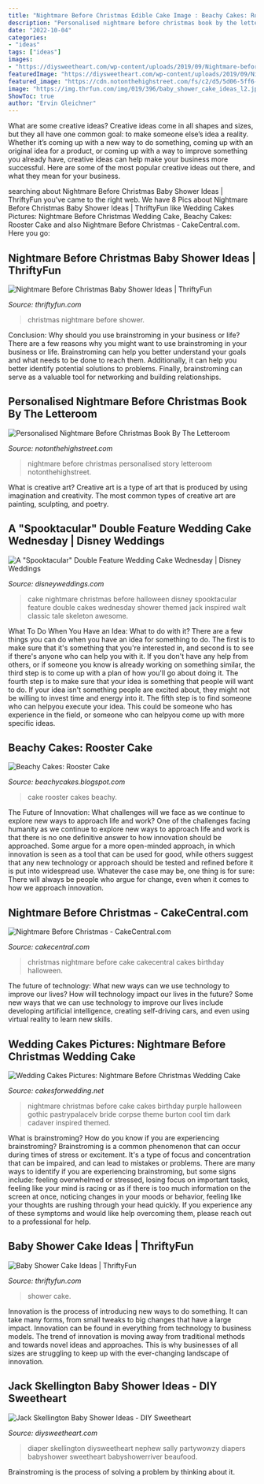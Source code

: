 ```yaml
---
title: "Nightmare Before Christmas Edible Cake Image : Beachy Cakes: Rooster Cake"
description: "Personalised nightmare before christmas book by the letteroom"
date: "2022-10-04"
categories:
- "ideas"
tags: ["ideas"]
images:
- "https://diysweetheart.com/wp-content/uploads/2019/09/Nightmare-before-Christmas-diaper-cake-1.jpg"
featuredImage: "https://diysweetheart.com/wp-content/uploads/2019/09/Nightmare-before-Christmas-diaper-cake-1.jpg"
featured_image: "https://cdn.notonthehighstreet.com/fs/c2/d5/5d06-5ff6-4c6b-ac48-3b5f48b8a084/original_personalised-nightmare-before-christmas-book.jpg"
image: "https://img.thrfun.com/img/019/396/baby_shower_cake_ideas_l2.jpg"
ShowToc: true
author: "Ervin Gleichner"
---
```



What are some creative ideas?
Creative ideas come in all shapes and sizes, but they all have one common goal: to make someone else’s idea a reality. Whether it’s coming up with a new way to do something, coming up with an original idea for a product, or coming up with a way to improve something you already have, creative ideas can help make your business more successful. Here are some of the most popular creative ideas out there, and what they mean for your business.

	

		
searching about Nightmare Before Christmas Baby Shower Ideas | ThriftyFun you've came to the right web. We have 8 Pics about Nightmare Before Christmas Baby Shower Ideas | ThriftyFun like Wedding Cakes Pictures: Nightmare Before Christmas Wedding Cake, Beachy Cakes: Rooster Cake and also Nightmare Before Christmas - CakeCentral.com. Here you go:
		
    
## Nightmare Before Christmas Baby Shower Ideas | ThriftyFun

<img loading=lazy src="https://img.thrfun.com/img/085/272/nightmare_before_christmas_baby_shower_6_l1.jpg" onerror="this.onerror=null;this.src='https://tse2.mm.bing.net/th?id=OIP.CozR2ldHgrJgHK5e2uv-GQHaE7&amp;pid=15.1';" alt="Nightmare Before Christmas Baby Shower Ideas | ThriftyFun">

_Source: thriftyfun.com_

>christmas nightmare before shower. 

	

Conclusion: Why should you use brainstroming in your business or life?
There are a few reasons why you might want to use brainstroming in your business or life. Brainstroming can help you better understand your goals and what needs to be done to reach them. Additionally, it can help you better identify potential solutions to problems. Finally, brainstroming can serve as a valuable tool for networking and building relationships.

    
## Personalised Nightmare Before Christmas Book By The Letteroom

<img loading=lazy src="https://cdn.notonthehighstreet.com/fs/c2/d5/5d06-5ff6-4c6b-ac48-3b5f48b8a084/original_personalised-nightmare-before-christmas-book.jpg" onerror="this.onerror=null;this.src='https://tse3.mm.bing.net/th?id=OIP.EQrL2rQt3Qrh34AOJR2v7AHaHa&amp;pid=15.1';" alt="Personalised Nightmare Before Christmas Book By The Letteroom">

_Source: notonthehighstreet.com_

>nightmare before christmas personalised story letteroom notonthehighstreet. 

	

What is creative art?
Creative art is a type of art that is produced by using imagination and creativity. The most common types of creative art are painting, sculpting, and poetry.

    
## A &quot;Spooktacular&quot; Double Feature Wedding Cake Wednesday | Disney Weddings

<img loading=lazy src="https://secure.as1.wdpromedia.com/media/dftwh/wp-content/uploads/2012/10/CWP_2245lr.jpg" onerror="this.onerror=null;this.src='https://tse1.mm.bing.net/th?id=OIP.3HmzaSVYUGgoqlDnpT9ZHAHaLH&amp;pid=15.1';" alt="A &quot;Spooktacular&quot; Double Feature Wedding Cake Wednesday | Disney Weddings">

_Source: disneyweddings.com_

>cake nightmare christmas before halloween disney spooktacular feature double cakes wednesday shower themed jack inspired walt classic tale skeleton awesome. 

	

What To Do When You Have an Idea: What to do with it?
There are a few things you can do when you have an idea for something to do. The first is to make sure that it's something that you're interested in, and second is to see if there's anyone who can help you with it. If you don't have any help from others, or if someone you know is already working on something similar, the third step is to come up with a plan of how you'll go about doing it. The fourth step is to make sure that your idea is something that people will want to do. If your idea isn't something people are excited about, they might not be willing to invest time and energy into it. The fifth step is to find someone who can helpyou execute your idea. This could be someone who has experience in the field, or someone who can helpyou come up with more specific ideas.

    
## Beachy Cakes: Rooster Cake

<img loading=lazy src="http://1.bp.blogspot.com/-JbfflZNN7Kc/T4xKO3s_HnI/AAAAAAAABKc/rbUTpp9rxxM/s1600/DSCN9452.JPG" onerror="this.onerror=null;this.src='https://tse2.mm.bing.net/th?id=OIP.Len_5bj9HEX0TzuI-2GyRwHaFj&amp;pid=15.1';" alt="Beachy Cakes: Rooster Cake">

_Source: beachycakes.blogspot.com_

>cake rooster cakes beachy. 

	

The Future of Innovation: What challenges will we face as we continue to explore new ways to approach life and work?
One of the challenges facing humanity as we continue to explore new ways to approach life and work is that there is no one definitive answer to how innovation should be approached. Some argue for a more open-minded approach, in which innovation is seen as a tool that can be used for good, while others suggest that any new technology or approach should be tested and refined before it is put into widespread use. Whatever the case may be, one thing is for sure: There will always be people who argue for change, even when it comes to how we approach innovation.

    
## Nightmare Before Christmas - CakeCentral.com

<img loading=lazy src="https://cdn001.cakecentral.com/gallery/2015/12/900_pYkZzNCJNa-nightmare-before-christmas.jpg" onerror="this.onerror=null;this.src='https://tse4.mm.bing.net/th?id=OIP.lqlDrRijxSaKsK7xoP7uUAHaKz&amp;pid=15.1';" alt="Nightmare Before Christmas - CakeCentral.com">

_Source: cakecentral.com_

>christmas nightmare before cake cakecentral cakes birthday halloween. 

	

The future of technology: What new ways can we use technology to improve our lives?
How will technology impact our lives in the future? Some new ways that we can use technology to improve our lives include developing artificial intelligence, creating self-driving cars, and even using virtual reality to learn new skills.

    
## Wedding Cakes Pictures: Nightmare Before Christmas Wedding Cake

<img loading=lazy src="http://1.bp.blogspot.com/-M_z1A1E0m0M/T0VsQ8WBtRI/AAAAAAAAFuw/w-m5OxBn1ps/s1600/nightmare-before-christmas-wedding-cake.jpg" onerror="this.onerror=null;this.src='https://tse4.mm.bing.net/th?id=OIP.KAc5aO4flXsJgJedCucWegHaLG&amp;pid=15.1';" alt="Wedding Cakes Pictures: Nightmare Before Christmas Wedding Cake">

_Source: cakesforwedding.net_

>nightmare christmas before cake cakes birthday purple halloween gothic pastrypalacelv bride corpse theme burton cool tim dark cadaver inspired themed. 

	

What is brainstroming?
How do you know if you are experiencing brainstroming? Brainstroming is a common phenomenon that can occur during times of stress or excitement. It's a type of focus and concentration that can be impaired, and can lead to mistakes or problems. There are many ways to identify if you are experiencing brainstroming, but some signs include: feeling overwhelmed or stressed, losing focus on important tasks, feeling like your mind is racing or as if there is too much information on the screen at once, noticing changes in your moods or behavior, feeling like your thoughts are rushing through your head quickly. If you experience any of these symptoms and would like help overcoming them, please reach out to a professional for help.

    
## Baby Shower Cake Ideas | ThriftyFun

<img loading=lazy src="https://img.thrfun.com/img/019/396/baby_shower_cake_ideas_l2.jpg" onerror="this.onerror=null;this.src='https://tse1.mm.bing.net/th?id=OIP.brDCuccMISkqvsGNZ8NXUQHaLG&amp;pid=15.1';" alt="Baby Shower Cake Ideas | ThriftyFun">

_Source: thriftyfun.com_

>shower cake. 

	

Innovation is the process of introducing new ways to do something. It can take many forms, from small tweaks to big changes that have a large impact. Innovation can be found in everything from technology to business models. The trend of innovation is moving away from traditional methods and towards novel ideas and approaches. This is why businesses of all sizes are struggling to keep up with the ever-changing landscape of innovation.

    
## Jack Skellington Baby Shower Ideas - DIY Sweetheart

<img loading=lazy src="https://diysweetheart.com/wp-content/uploads/2019/09/Nightmare-before-Christmas-diaper-cake-1.jpg" onerror="this.onerror=null;this.src='https://tse1.mm.bing.net/th?id=OIP.UzaJCtrQRSlBWX04qcO91AHaMo&amp;pid=15.1';" alt="Jack Skellington Baby Shower Ideas - DIY Sweetheart">

_Source: diysweetheart.com_

>diaper skellington diysweetheart nephew sally partywowzy diapers babyshower sweetheart babyshowerriver beaufood. 

	

Brainstroming is the process of solving a problem by thinking about it.

